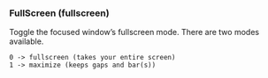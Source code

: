 ### FullScreen (fullscreen)

Toggle the focused window’s fullscreen mode. There are two modes available.

```
0 -> fullscreen (takes your entire screen)
1 -> maximize (keeps gaps and bar(s))
```